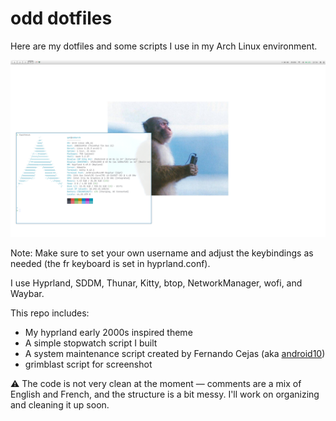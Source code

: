 # odd dotfiles

Here are my dotfiles and some scripts I use in my Arch Linux environment.

![demo icon](https://github.com/byodd/dotfiles/blob/main/demo.png?raw=true "Desktop Demo")

Note: Make sure to set your own username and adjust the keybindings as needed (the fr keyboard is set in hyprland.conf).

I use Hyprland, SDDM, Thunar, Kitty, btop, NetworkManager, wofi, and Waybar.

This repo includes:
 - My hyprland early 2000s inspired theme
 - A simple stopwatch script I built
 - A system maintenance script created by Fernando Cejas (aka [android10](https://github.com/android10))
 - grimblast script for screenshot


⚠️ The code is not very clean at the moment — comments are a mix of English and French, and the structure is a bit messy. I'll work on organizing and cleaning it up soon.
